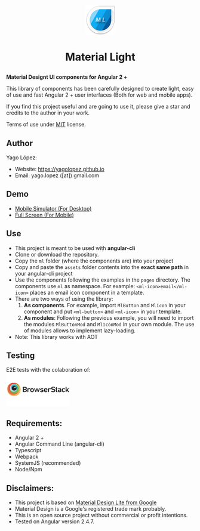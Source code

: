 <!-- todo: poner los incoveninets de otras alternativas como que son mas lentas, complicadas, etc. -->
<p align="center"><img src="src/assets/img/logo.png" style="margin: auto; width: 81px;"></p>

<h1><p align="center">Material Light</p></h1>

**Material Designt UI components for Angular 2 +**

This library of components has been carefully designed to create light, easy of use and fast Angular 2 + user interfaces
(Both for web and mobile apps).

If you find this project useful and are going to use it, please give a star and credits to the author in your work.

Terms of use under <a href="LICENSE.txt">MIT</a> license.

## Author

Yago López:

- Website: <a href="https://yagolopez.github.io" target="_blank">https://yagolopez.github.io</a>
- Email: yago.lopez ([at]) gmail.com

## Demo

<!-- - <a href="http://yagolopez.github.io/material-light/iframe/iframe.html" target="_blank">Desktop PC</a> -->
- <a href="http://mobt.me/Xf27" target="_blank">Mobile Simulator (For Desktop)</a>
- <a href="https://yagolopez.github.io/material-light/dist/index.html" target="_blank">Full Screen (For Mobile)</a>

## Use

- This project is meant to be used with **angular-cli**
- Clone or download the repository.
- Copy the `ml` folder (where the components are) into your project
- Copy and paste the `assets` folder contents into the **exact same path** in your angular-cli project
- Use the components following the examples in the `pages` directory. The components use `ml` as namespace. For example: `<ml-icon>email</ml-icon>` places an email icon component in a template.
- There are two ways of using the library:
  1. **As components**. For example, import `MlButton` and `MlIcon` in your component and put `<ml-button>` and `<ml-icon>` in your template.
  2. **As modules**: Following the previous example, you will need to import the modules `MlButtonMod` and `MlIconMod` in your own module. The use of modules allows to implement lazy-loading.
- Note: This library works with AOT

## Testing

<div>E2E tests with the colaboration of:</div>
<a href="https://www.browserstack.com/" target="_blank"><img src="browserstack-logo.png" height="90px"></a>

## Requirements:

- Angular 2 +
- Angular Command Line (angular-cli)
- Typescript
- Webpack
- SystemJS (recommended)
- Node/Npm

## Disclaimers:

- This project is based on <a href="http://getmdl.io" target="_blank">Material Design Lite from Google</a>
- Material Design is a Google's registered trade mark probably.
- This is an open source project without commercial or profit intentions.
- Tested on Angular version 2.4.7.
